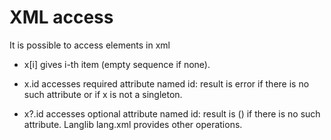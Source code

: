 # XML access

It is possible to access elements in xml

- x[i] gives i-th item (empty sequence if none).

- x.id accesses required attribute named id: result is error if there is no such attribute or if x is not a singleton.

- x?.id accesses optional attribute named id: result is () if there is no such attribute. Langlib lang.xml provides other operations.
